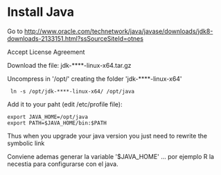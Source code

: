 Install Java
============

Go to <http://www.oracle.com/technetwork/java/javase/downloads/jdk8-downloads-2133151.html?ssSourceSiteId=otnes>


Accept License Agreement  

Download the file: jdk-****-linux-x64.tar.gz

Uncompress in '/opt/' creating the folder 'jdk-****-linux-x64'

     ln -s /opt/jdk-****-linux-x64/ /opt/java

Add it to your paht (edit /etc/profile file):

    export JAVA_HOME=/opt/java
    export PATH=$JAVA_HOME/bin:$PATH

Thus when you upgrade your java version you just need to rewrite the symbolic link 

Conviene ademas generar la variable '$JAVA_HOME' ... por ejemplo R la necestia para configurarse con el java.
